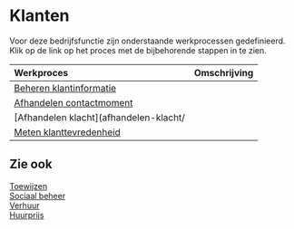 # Klanten

Voor deze bedrijfsfunctie zijn onderstaande werkprocessen gedefinieerd. Klik op de link op het proces met de bijbehorende stappen in te zien.

Werkproces | Omschrijving
:--- | :---
[Beheren klantinformatie](beheren-klantinformatie/) | 
[Afhandelen contactmoment](afhandelen-contactmoment/) | 
[Afhandelen klacht](afhandelen-klacht/ | 
[Meten klanttevredenheid](meten-klanttevredenheid/) | 

## Zie ook

[Toewijzen](../toewijzen/)  
[Sociaal beheer](../sociaal-beheer/)  
[Verhuur](../uitvoeren-ontwikkelproject/)  
[Huurprijs](../uitvoeren-ontwikkelproject/)
